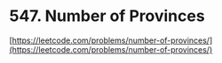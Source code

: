 # 547. Number of Provinces
[https://leetcode.com/problems/number-of-provinces/](https://leetcode.com/problems/number-of-provinces/)
